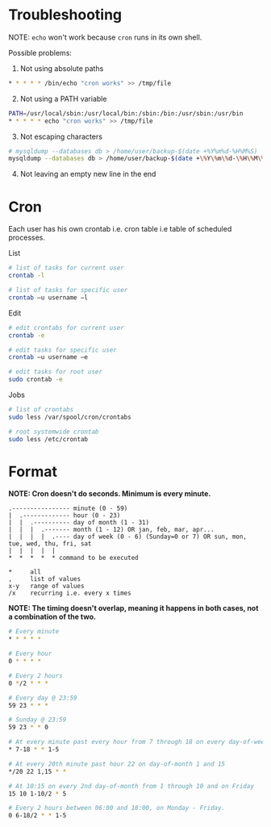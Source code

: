 # Troubleshooting

NOTE: `echo` won't work because `cron` runs in its own shell.

Possible problems:

1. Not using absolute paths

```bash
* * * * * /bin/echo "cron works" >> /tmp/file
```

2. Not using a PATH variable

```bash
PATH=/usr/local/sbin:/usr/local/bin:/sbin:/bin:/usr/sbin:/usr/bin
* * * * * echo "cron works" >> /tmp/file
```

3. Not escaping characters

```bash
# mysqldump --databases db > /home/user/backup-$(date +%Y%m%d-%H%M%S)
mysqldump --databases db > /home/user/backup-$(date +\%Y\%m\%d-\%H\%M\%S)
```

4. Not leaving an empty new line in the end

# Cron

Each user has his own crontab i.e. cron table i.e table of scheduled processes.

List

```bash
# list of tasks for current user
crontab -l

# list of tasks for specific user
crontab –u username –l
```

Edit

```bash
# edit crontabs for current user
crontab -e

# edit tasks for specific user
crontab –u username –e

# edit tasks for root user
sudo crontab -e
```

Jobs

```bash
# list of crontabs
sudo less /var/spool/cron/crontabs

# root systemwide crontab
sudo less /etc/crontab
```

# Format

**NOTE: Cron doesn't do seconds. Minimum is every minute.**

```
.---------------- minute (0 - 59)
|  .------------- hour (0 - 23)
|  |  .---------- day of month (1 - 31)
|  |  |  .------- month (1 - 12) OR jan, feb, mar, apr...
|  |  |  |  .---- day of week (0 - 6) (Sunday=0 or 7) OR sun, mon, tue, wed, thu, fri, sat
|  |  |  |  |
*  *  *  *  * command to be executed

*     all
,     list of values
x-y   range of values
/x    recurring i.e. every x times
```

**NOTE: The timing doesn't overlap, meaning it happens in both cases, not a combination of the two.**

```bash
# Every minute
* * * * *

# Every hour
0 * * * *

# Every 2 hours
0 */2 * * *

# Every day @ 23:59
59 23 * * *

# Sunday @ 23:59
59 23 * * 0

# At every minute past every hour from 7 through 18 on every day-of-week from Monday through Friday
* 7-18 * * 1-5

# At every 20th minute past hour 22 on day-of-month 1 and 15
*/20 22 1,15 * *

# At 10:15 on every 2nd day-of-month from 1 through 10 and on Friday
15 10 1-10/2 * 5

# Every 2 hours between 06:00 and 18:00, on Monday - Friday.
0 6-18/2 * * 1-5
```
